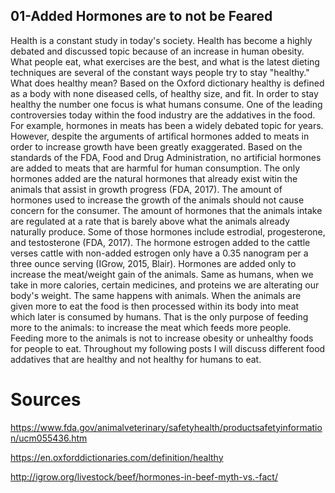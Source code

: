 ## 01-Added Hormones are to not be Feared

Health is a constant study in today's society.  Health has become a highly debated and discussed topic because of an increase in human obesity.  What people eat, what exercises are the best, and what is the latest dieting techniques are several of the constant ways people try to stay "healthy."  What does healthy mean?  Based on the Oxford dictionary healthy is defined as a body with none diseased cells, of healthy size, and fit.  In order to stay healthy the number one focus is what humans consume.  One of the leading controversies today within the food industry are the addatives in the food.  For example, hormones in meats has been a widely debated topic for years.  However, despite the arguments of artifical hormones added to meats in order to increase growth have been greatly exaggerated.  Based on the standards of the FDA, Food and Drug Administration, no artificial hormones are added to meats that are harmful for human consumption.  The only hormones added are the natural hormones that already exist witin the animals that assist in growth progress (FDA, 2017).  The amount of hormones used to increase the growth of the animals should not cause concern for the consumer.  The amount of hormones that the animals intake are regulated at a rate that is barely above what the animals already naturally produce.  Some of those hormones include estrodial, progesterone, and testosterone (FDA, 2017).  The hormone estrogen added to the cattle verses cattle with non-added estrogen only have a 0.35 nanogram per a three ounce serving (IGrow, 2015, Blair).  Hormones are added only to increase the meat/weight gain of the animals.  Same as humans, when we take in more calories, certain medicines, and proteins we are alterating our body's weight.  The same happens with animals.  When the animals are given more to eat the food is then processed within its body into meat which later is consumed by humans.  That is the only purpose  of feeding more to the animals: to increase the meat which feeds more people.  Feeding more to the animals is not to increase obesity or unhealthy foods for people to eat.  Throughout my following posts I will discuss different food addatives that are healthy and not healthy for humans to eat. 


# Sources

https://www.fda.gov/animalveterinary/safetyhealth/productsafetyinformation/ucm055436.htm

https://en.oxforddictionaries.com/definition/healthy

http://igrow.org/livestock/beef/hormones-in-beef-myth-vs.-fact/
